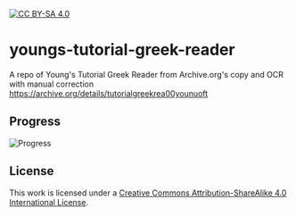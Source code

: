 [![CC BY-SA 4.0][cc-by-sa-image]][cc-by-sa]

[cc-by-sa]: http://creativecommons.org/licenses/by-sa/4.0/
[cc-by-sa-image]: https://licensebuttons.net/l/by-sa/4.0/88x31.png
[cc-by-sa-shield]: https://img.shields.io/badge/License-CC%20BY--SA%204.0-lightgrey.svg

# youngs-tutorial-greek-reader
A repo of Young's Tutorial Greek Reader from Archive.org's copy and OCR with manual correction https://archive.org/details/tutorialgreekrea00younuoft

## Progress
![Progress](https://progress-bar.dev/24/)

## License
This work is licensed under a [Creative Commons Attribution-ShareAlike 4.0 International License](http://creativecommons.org/licenses/by-sa/4.0/).